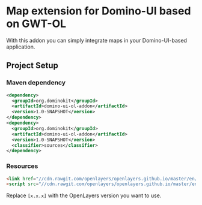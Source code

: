 # Map extension for Domino-UI based on GWT-OL

With this addon you can simply integrate maps in your Domino-UI-based application.

## Project Setup

### Maven dependency
```xml
<dependency>
  <groupId>org.dominokit</groupId>
  <artifactId>domino-ui-ol-addon</artifactId>
  <version>1.0-SNAPSHOT</version>
</dependency>
<dependency>
  <groupId>org.dominokit</groupId>
  <artifactId>domino-ui-ol-addon</artifactId>
  <version>1.0-SNAPSHOT</version>
  <classifier>sources</classifier>
</dependency>

```

### Resources

```html
<link href="//cdn.rawgit.com/openlayers/openlayers.github.io/master/en/v[x.x.x]/css/ol.css" rel="stylesheet" type="text/css">
<script src="//cdn.rawgit.com/openlayers/openlayers.github.io/master/en/v[x.x.x]/build/ol.js" type="text/javascript"></script>
```
Replace `[x.x.x]` with the OpenLayers version you want to use.
